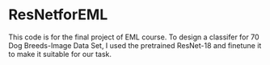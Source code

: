 # ResNetforEML
This code is for the final project of EML course. To design a classifer for 70 Dog Breeds-Image Data Set, I used the pretrained ResNet-18 and finetune it to make it suitable for our task.
